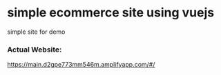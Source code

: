 # simple  ecommerce site using vuejs

simple site for demo

### Actual Website:

https://main.d2gpe773mm546m.amplifyapp.com/#/
